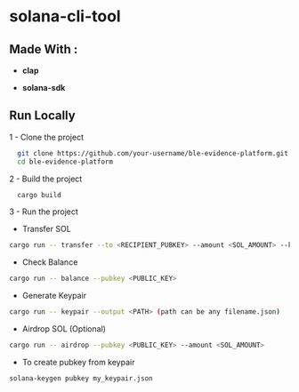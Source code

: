 # solana-cli-tool

## Made With :

- **clap** 

- **solana-sdk**

## Run Locally

1 - Clone the project
```bash
  git clone https://github.com/your-username/ble-evidence-platform.git
  cd ble-evidence-platform
```

2 - Build the project
```bash
  cargo build
```

3 - Run the project
- Transfer SOL
```bash
cargo run -- transfer --to <RECIPIENT_PUBKEY> --amount <SOL_AMOUNT> --keypair <PATH_TO_KEYPAIR>
```

- Check Balance
```bash
cargo run -- balance --pubkey <PUBLIC_KEY>
```

- Generate Keypair
```bash
cargo run -- keypair --output <PATH> (path can be any filename.json)
```

- Airdrop SOL (Optional)
```bash
cargo run -- airdrop --pubkey <PUBLIC_KEY> --amount <SOL_AMOUNT>
```
- To create pubkey from keypair
```bash
solana-keygen pubkey my_keypair.json
```